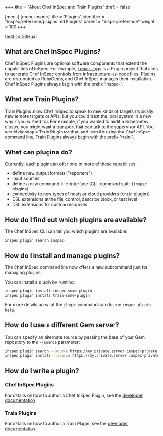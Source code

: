 +++
title = "About Chef InSpec and Train Plugins"
draft = false

[menu]
  [menu.inspec]
    title = "Plugins"
    identifier = "inspec/reference/plugins.md Plugins"
    parent = "inspec/reference"
    weight = 100
+++

[\[edit on GitHub\]](https://github.com/inspec/inspec/blob/master/docs-chef-io/content/inspec/plugins.md)

## What are Chef InSpec Plugins?

Chef InSpec Plugins are optional software components that extend the capabilities
of InSpec. For example, [`inspec-iggy`](https://github.com/inspec/inspec-iggy)
is a Plugin project that aims to generate Chef InSpec controls from
infrastructure-as-code files. Plugins are distributed as RubyGems, and Chef InSpec
manages their installation. Chef InSpec Plugins always begin with the prefix
'inspec-'.

## What are Train Plugins?

Train Plugins allow Chef InSpec to speak to new kinds of targets (typically new
remote targets or APIs, but you could treat the local system in a new way if you
wished to). For example, if you wanted to audit a Kubernetes cluster, you might
want a transport that can talk to the supervisor API. You would develop a Train
Plugin for that, and install it using the Chef InSpec command line. Train Plugins
always begin with the prefix 'train-'.

## What can plugins do?

Currently, each plugin can offer one or more of these capabilities:

- define new output formats ("reporters")
- input sources
- define a new command-line-interface (CLI) command suite (`inspec` plugins)
- connectivity to new types of hosts or cloud providers (`train` plugins)
- DSL extensions at the file, control, describe block, or test level
- DSL extensions for custom resources

## How do I find out which plugins are available?

The Chef InSpec CLI can tell you which plugins are available:

```bash
inspec plugin search inspec-
```

## How do I install and manage plugins?

The Chef InSpec command line now offers a new subcommand just for managing plugins.

You can install a plugin by running:

```bash
inspec plugin install inspec-some-plugin
inspec plugin install train-some-plugin
```

For more details on what the `plugin` command can do, run `inspec plugin help`.

## How do I use a different Gem server?

You can specify an alternate source by passing the base of your Gem repository to
the `--source` parameter:

```bash
inspec plugin search --source https://my.private.server inspec-private
inspec plugin install --source https://my.private.server inspec-private-plugin
```

## How do I write a plugin?

### Chef InSpec Plugins

For details on how to author a Chef InSpec Plugin, see the
[developer documentation](https://github.com/inspec/inspec/blob/master/dev-docs/plugins.md)

### Train Plugins

For details on how to author a Train Plugin, see the
[developer documentation](https://github.com/inspec/train/blob/master/docs/plugins.md)
